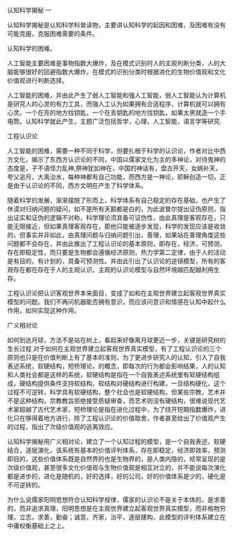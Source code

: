认知科学揭秘 一

认知科学揭秘是认知科学科普读物，主要讲认知科学的起因和困难，及困难有没有可能克服，克服困难需要的条件。

认知科学的困难。

人工智能主要困难是事物指数大爆炸，及在模式识别时人的主观判断分类，人的大脑能够很好的回避指数大爆炸，在模式的识别分类时根据进化的生物价值观和文化价值观进行判断选择。

人工智能的困难，并由此产生了弱人工智能和强人工智能，弱人工智能认为计算机是研究人的心灵的有力工具，而强人工认为如果拥有合适程序，计算机就可以拥有心灵。一个在亮的地方找钥匙，一个在丢钥匙的地方找钥匙，如果太黑就造一个手电筒。认知科学就此产生，主题广泛包括哲学，心理，人工智能，语言学等研究.


工程认识论

人工智能的困难，需要一种不同于科学，但要扎根于科学的认识论，作者对比中西方文化，揭示了东西方认识论的不同，中国以儒家文化为主的多神论，对待鬼神的态度是，子不语怪力乱神,祭神犹如神在，中国的神话有，盘古开天，女娲补天，夸父追月，大禹治水，每种神都有自己功能，而西方是一神论，耶稣创造一切，正是由于认识论的不同，西方文明在产生了科学体系。


随着科学的发展，渐渐摆脱了形而上，科学体系有自己稳定的存在基础，也产生了休谟对归纳问题的疑问，如不是所有天鹅都是白的，为此波普尔提出证伪原则，指出证实和证伪的逻辑不对称，科学理论须具备可证伪性，由此真理是客观存在，只能无限接近，但如果真理客观存在，那他只能被逐步发现，科学的发现应该是收敛的，但事实并非如此，由真理问题与归纳问题引出，善理，如果站在善理角度这些问题都不会存在，并由此推出了工程认识论的基本原则，即存在，经济，可预测，存在即稳定性，而只要是生物都会遵循经济原则，热力学第二定律，由于人的活动是有目的，有计划的，具备可预测性。并由此引出了认识论的逆镜模型，所有的客观存在都在存在于人的主观认识，主观的认识论模型与自然环境越匹配越利用生存。

工程认识论把认识客观世界本来面目，变成了如和在主观世界建立起客观世界真实模型的问题。我们不再问机器能否拥有意识，而应该问意识和情感在认知中起什么作用，如何实现这种作用。

广义相对论

如何到达月球，方法不是站在树上，看起来好像离月球更近一步，关键是研究树的生长过程
对于如何在主观世界建立起客观世界真实模型，有了工程认识论的三个原则也只是在价值判断上有了基本的准则，为了更进步研究人的认知，引入了自我表述系统，软硬结构，短桥理论，的概念，即每次的行为都会影响结果，人的认知和人类社会都是这样的系统，软硬结构是指在一个自我表述系统里有软硬结构组成，硬结构提供条件支持软结构，软结构对硬结构进行构建，一旦结构硬化，这个过程不可逆转，科学具有软硬结构，整个社会也是软硬结构，但某些宗教，艺术并不是这种结构，宗教教旨拒绝接受质疑审查，而艺术则没有硬结构，很难说现代艺术家超越了古代艺术家，短桥理论是指在进化过程中，为了绕开短期指数爆炸，进化只在够得着地方进行，除了工程认识论的价值取舍，作者甚至给出了价值观产生的过程，指出了次级价值观的逃离效应。

认知科学揭秘用广义相对论，建立了一个认知过程的模型，是一个自我表述，软硬结合，逐层演化，该系统有基本的价值评判体系，存在即稳定，经济即效率，预测即目的，这些价值体系既是自然界的也是生物界的，是人类内隐的，经常呈现的是次级价值观，甚至很多文化价值观与生物价值观是相互对立的，并不能说每次演化都是进步的，进化是随机的，好的选择，好的公司，好的价值体系是少的，硬化是不可逆转的。

为什么说儒家阳明思想符合认知科学规律，儒家的认识论不是关于本体的，是求善的，而非追求真理，阳明思想是在主观世界建立起客观世界真实模型，而非格物穷理，立志，求善，勤奋；诚意，齐家，治平，逐层建构，此模型的评判体系建立在中庸权衡基础上之上。
